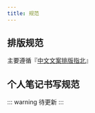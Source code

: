 ```yaml
---
title: 规范
---
```


## 排版规范

主要遵循『[中文文案排版指北](https://github.com/sparanoid/chinese-copywriting-guidelines/blob/master/README.zh-CN.md)』

## 个人笔记书写规范

::: warning
待更新
:::

